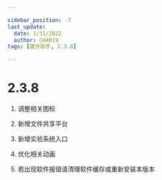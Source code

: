 ```yaml
---

sidebar_position: -7
last_update:
  date: 1/31/2022
  author: CH4019
tags: [建大助手, 2.3.8]

---
```


# 2.3.8

1. 调整相关图标

2. 新增文件共享平台

3. 新增实验系统入口

4. 优化相关动画

5. 若出现软件报错请清理软件缓存或重新安装本版本

